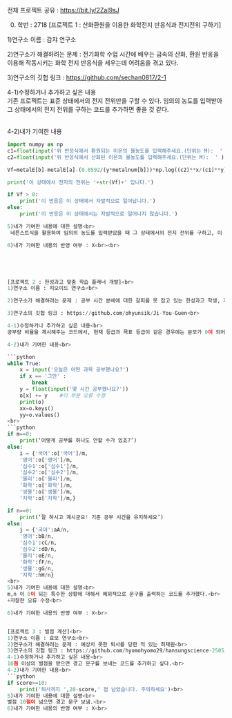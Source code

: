 전체 프로젝트 공유 : https://bit.ly/2ZaI9sJ

0. 학번 : 2718
[프로젝트 1 : 산화환원을 이용한 화학전지 반응식과 전지전위 구하기]<br>

1)연구소 이름 : 감쟈 연구소<br>

2)연구소가 해결하려는 문제 : 전기화학 수업 시간에 배우는 금속의 산화, 환원 반응을 이용해 작동시키는 화학 전지 반응식을 세우는데 어려움을 겪고 있다. <br>

3)연구소의 깃헙 링크 : https://github.com/sechan0817/2-1<br>

4-1)수정하거나 추가하고 싶은 내용<br>
 기존 프로젝트는 표준 상태에서의 전지 전위만을 구할 수 있다. 임의의 농도를 입력받아 그 상태에서의 전지 전위를 구하는 코드를 추가하면 좋을 것 같다.<br><br>

4-2)내가 기여한 내용<br>
```python
import numpy as np
c1=float(input('위 반응식에서 환원되는 이온의 몰농도를 입력해주세요.(단위는 M):  '  ))
c2=float(input('위 반응식에서 산화된 이온의 몰농도를 입력해주세요.(단위는 M):  ' ))

Vf=metalE[b]-metalE[a]-(0.0592/(y*metalnum[b]))*np.log((c2)**x/(c1)**y)

print('이 상태에서 전지의 전위는 '+str(Vf)+' 입니다.')

if Vf > 0:
    print('이 반응은 이 상태에서 자발적으로 일어납니다.')
else:
    print('이 반응은 이 상태에서는 자발적으로 일어나지 않습니다.')

5)내가 기여한 내용에 대한 설명<br>
 네른스트식을 활용하여 임의의 농도를 입력받았을 때 그 상태에서의 전지 전위를 구하고, 이 반응이 자발적인지를 판단하는 코드를 추가하였다.<br><br>

6)내가 기여한 내용의 반영 여부 : X<br><br>





[프로젝트 2 : 한성과고 맞춤 학습 플래너 개발]<br>
1)연구소 이름 : 지오이드 연구소<br>

2)연구소가 해결하려는 문제 : 공부 시간 분배에 대한 갈피를 못 잡고 있는 한성과고 학생, 자신의 공부 시간이나 스타일에 대해서 알고 싶은 학생. 중간고사 성적을 바탕으로 기말고사 공부에 피드백을 받고 싶은 학생 등등 성적 문제로 고민이 많은 학생.<br>

3)연구소의 깃헙 링크 : https://github.com/ohyunsik/Ji-You-Guen<br>

4-1)수정하거나 추가하고 싶은 내용<br>
공부량 비율을 제시해주는 코드에서, 현재 등급과 목표 등급이 같은 경우에는 분모가 0이 되어 오류가 발생하는 경우가 생긴다. 이외에도 자잘한 오류들을 고쳐보고 싶다.<br><br>

4-2)내가 기여한 내용<br>

```python
while True:
    x = input('오늘은 어떤 과목 공부했나요?')
    if x == '그만' :
        break
    y = float(input('몇 시간 공부했나요?'))
    o[x] += y    #이 부분 오류 수정
    print(o)
    xx=o.keys()
    yy=o.values()
<br>
```python
if m==0:
	print(‘어떻게 공부를 하나도 안할 수가 있죠?’)
else:
	i = {'국어':o['국어']/m,
	'영어':o['영어']/m,
	'심수1':o['심수1']/m,
	'심수2':o['심수2']/m,
	'물리':o['물리']/m,
	'화학':o['화학']/m,
	'생물':o['생물']/m,
	'지학':o['지학']/m,}

if n==0:
	print(‘잘 하시고 계시군요! 기존 공부 시간을 유지하세요’)
else:
	j = {'국어':aA/n,
	'영어':bB/n,
	'심수1':cC/n,
	'심수2':dD/n,
	'물리':eE/n,
	'화학':fF/n,
	'생물':gG/n,
	'지학':hH/n}
<br>
5)내가 기여한 내용에 대한 설명<br>
m,n 이 0이 되는 특수한 상황에 대해서 예외적으로 문구를 출력하는 코드를 추가했다.<br>
+자잘한 오류 수정<br>

6)내가 기여한 내용의 반영 여부 : X<br>


[프로젝트 3 : 벌점 계산]<br>
1)연구소 이름 : 효모 연구소<br>
2)연구소가 해결하려는 문제 : 예상치 못한 퇴사를 당한 적 있는 최재원<br>
3)연구소의 깃헙 링크 : https://github.com/hyomohyomo29/hansungscience-2505/wiki<br>
4-1)수정하거나 추가하고 싶은 내용<br>
10점 이상의 벌점을 받으면 경고 문구를 보내는 코드를 추가하고 싶다.<br>
4-2)내가 기여한 내용<br>
```python
if score>=10: 
    print('퇴사까지 ',20-score,' 점 남았습니다. 주의하세요')<br>
5)내가 기여한 내용에 대한 설명<br>
벌점 10점이 넘으면 경고 문구 보냄.<br>
6)내가 기여한 내용의 반영 여부 : X<br>
